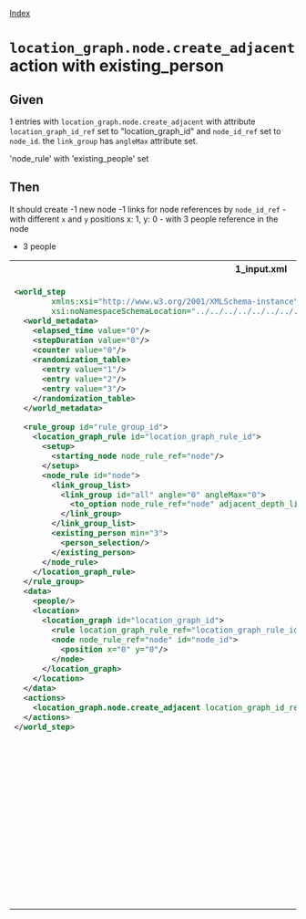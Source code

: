[Index](./index.md)
# `location_graph.node.create_adjacent` action with existing_person
## Given
1 entries with `location_graph.node.create_adjacent` with attribute `location_graph_id_ref` set to "location_graph_id"
and `node_id_ref` set to `node_id`.
the `link_group` has `angleMax` attribute set.

'node_rule' with 'existing_people' set

## Then
It should create
  -1 new node
  -1 links for node references by `node_id_ref`
    - with different `x` and `y` positions x: 1, y: 0
    - with 3 people reference in the node
  - 3 people
<table>
<tr>
<th>1_input.xml</th>
<th>2_expected.xml</th>
</tr>
<tr>
<td style="vertical-align:top">
  
```xml
<world_step
        xmlns:xsi="http://www.w3.org/2001/XMLSchema-instance"
        xsi:noNamespaceSchemaLocation="../../../../../../../../../../../../world_step.xsd">
  <world_metadata>
    <elapsed_time value="0"/>
    <stepDuration value="0"/>
    <counter value="0"/>
    <randomization_table>
      <entry value="1"/>
      <entry value="2"/>
      <entry value="3"/>
    </randomization_table>
  </world_metadata>

  <rule_group id="rule_group_id">
    <location_graph_rule id="location_graph_rule_id">
      <setup>
        <starting_node node_rule_ref="node"/>
      </setup>
      <node_rule id="node">
        <link_group_list>
          <link_group id="all" angle="0" angleMax="0">
            <to_option node_rule_ref="node" adjacent_depth_limit="0" distance="1"/>
          </link_group>
        </link_group_list>
        <existing_person min="3">
          <person_selection/>
        </existing_person>
      </node_rule>
    </location_graph_rule>
  </rule_group>
  <data>
    <people/>
    <location>
      <location_graph id="location_graph_id">
        <rule location_graph_rule_ref="location_graph_rule_id"/>
        <node node_rule_ref="node" id="node_id">
          <position x="0" y="0"/>
        </node>
      </location_graph>
    </location>
  </data>
  <actions>
    <location_graph.node.create_adjacent location_graph_id_ref="location_graph_id" node_id_ref="node_id"/>
  </actions>
</world_step>
```
  
</td>
<td style="vertical-align:top">

```xml
<world_step xmlns:xsi="http://www.w3.org/2001/XMLSchema-instance" xsi:noNamespaceSchemaLocation="../../../../../../../../../../../../world_step.xsd">
  <world_metadata>
    <elapsed_time value="0"/>
    <stepDuration value="0"/>
    <counter value="4"/>
    <randomization_table>
      <entry value="2"/>
      <entry value="3"/>
      <entry value="1"/>
    </randomization_table>
  </world_metadata>
  <rule_group id="rule_group_id">
    <location_graph_rule id="location_graph_rule_id">
      <setup>
        <starting_node node_rule_ref="node"/>
      </setup>
      <node_rule id="node">
        <link_group_list>
          <link_group id="all" angle="0" angleMax="0">
            <to_option node_rule_ref="node" adjacent_depth_limit="0" distance="1"/>
          </link_group>
        </link_group_list>
        <existing_person min="3">
          <person_selection/>
        </existing_person>
      </node_rule>
    </location_graph_rule>
  </rule_group>
  <data>
    <people>
      <person id="0.1">
        <properties/>
        <classifications/>
      </person>
      <person id="0.2">
        <properties/>
        <classifications/>
      </person>
      <person id="0.3">
        <properties/>
        <classifications/>
      </person>
    </people>
    <location>
      <location_graph id="location_graph_id">
        <rule location_graph_rule_ref="location_graph_rule_id"/>
        <node node_rule_ref="node" id="node_id">
          <position x="0" y="0"/>
          <link_to node_id_ref="0.0" total_progress="1"/>
        </node>
        <node node_rule_ref="node" id="0.0">
          <position x="1" y="0"/>
          <link_to node_id_ref="node_id" total_progress="1"/>
          <people>
            <person person_id_ref="0.1"/>
            <person person_id_ref="0.2"/>
            <person person_id_ref="0.3"/>
          </people>
        </node>
      </location_graph>
    </location>
  </data>
</world_step>
```

</td>
</tr>
</table>
